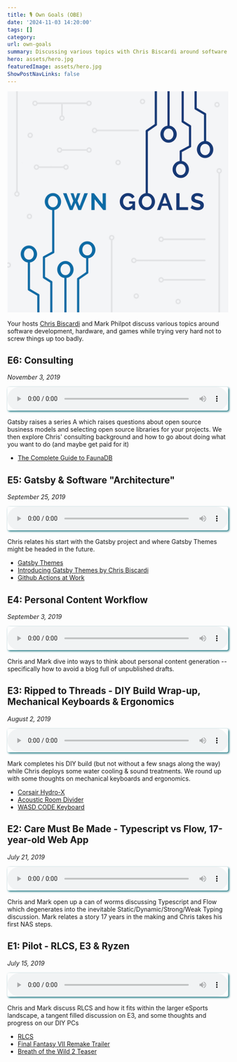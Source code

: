 ```yaml
---
title: 🎙️ Own Goals (OBE)
date: '2024-11-03 14:20:00'
tags: []
category: 
url: own-goals
summary: Discussing various topics with Chris Biscardi around software development, hardware, and games while trying very hard not to screw things up too badly.  Unfortunately cut short due to the pandemic.
hero: assets/hero.jpg
featuredImage: assets/hero.jpg
ShowPostNavLinks: false
---
```


![](assets/own_goals.jpg)


Your hosts [Chris Biscardi](https://hachyderm.io/@chrisbiscardi) and Mark Philpot discuss various topics around software development, hardware, and games while trying very hard not to screw things up too badly.


## E6: Consulting

*November 3, 2019*

<audio controls style="width: 100%; box-shadow: 2px 2px 4px 0px #006773; border-radius: 4px;">
```
<source src='https://own-goals-archive.s3-us-west-1.amazonaws.com/20191010-episode-6_tc.mp3'/>
```
</audio>

Gatsby raises a series A which raises questions about open source business models and selecting open source libraries for your projects. We then explore Chris' consulting background and how to go about doing what you want to do (and maybe get paid for it)

- [The Complete Guide to FaunaDB](https://egghead.io/playlists/the-complete-guide-to-faunadb-74bef44b)

## E5: Gatsby & Software "Architecture"

*September 25, 2019*

<audio controls style="width: 100%; box-shadow: 2px 2px 4px 0px #006773; border-radius: 4px;">
```
<source src='https://own-goals-archive.s3-us-west-1.amazonaws.com/20190919-episode-5_tc.mp3'/>
```
</audio>

Chris relates his start with the Gatsby project and where Gatsby Themes might be headed in the future.

- [Gatsby Themes](https://www.gatsbyjs.org/docs/themes/what-are-gatsby-themes/)
- [Introducing Gatsby Themes by Chris Biscardi](https://www.gatsbyjs.com/gatsby-days-themes-chris/)
- [Github Actions at Work](https://egghead.io/playlists/github-actions-at-work-ad05f3ff)

## E4: Personal Content Workflow

*September 3, 2019*

<audio controls style="width: 100%; box-shadow: 2px 2px 4px 0px #006773; border-radius: 4px;">
```
<source src='https://own-goals-archive.s3-us-west-1.amazonaws.com/20190826_episode_4_tc.mp3'/>
```
</audio>

Chris and Mark dive into ways to think about personal content generation -- specifically how to avoid a blog full of unpublished drafts.

## E3: Ripped to Threads - DIY Build Wrap-up, Mechanical Keyboards & Ergonomics

*August 2, 2019*

<audio controls style="width: 100%; box-shadow: 2px 2px 4px 0px #006773; border-radius: 4px;">
```
<source src='https://own-goals-archive.s3-us-west-1.amazonaws.com/20190727_episode_3_tc.mp3'/>
```
</audio>

Mark completes his DIY build (but not without a few snags along the way) while Chris deploys some water cooling &amp; sound treatments. We round up with some thoughts on mechanical keyboards and ergonomics.

- [Corsair Hydro-X](https://www.corsair.com/us/en/hydro-x-series-custom-cooling)
- [Acoustic Room Divider](https://www.versare.com/shop/versifold-acoustical-room-divider.html)
- [WASD CODE Keyboard](http://www.codekeyboards.com/)

## E2: Care Must Be Made - Typescript vs Flow, 17-year-old Web App

*July 21, 2019*

<audio controls style="width: 100%; box-shadow: 2px 2px 4px 0px #006773; border-radius: 4px;">
```
<source src='https://own-goals-archive.s3-us-west-1.amazonaws.com/20190711_episode_2_tc.mp3'/>
```
</audio>

Chris and Mark open up a can of worms discussing Typescript and Flow which degenerates into the inevitable Static/Dynamic/Strong/Weak Typing discussion. Mark relates a story 17 years in the making and Chris takes his first NAS steps.

## E1: Pilot - RLCS, E3 & Ryzen

*July 15, 2019*

<audio controls style="width: 100%; box-shadow: 2px 2px 4px 0px #006773; border-radius: 4px;">
```
<source src='https://own-goals-archive.s3-us-west-1.amazonaws.com/20190615_episode_1_tc.mp3'/>
```
</audio>

Chris and Mark discuss RLCS and how it fits within the larger eSports landscape, a tangent filled discussion on E3, and some thoughts and progress on our DIY PCs

- [RLCS](https://www.rocketleagueesports.com/schedule/)
- [Final Fantasy VII Remake Trailer](https://www.youtube.com/watch?v=Z3xSGv3Hfio)
- [Breath of the Wild 2 Teaser](https://www.youtube.com/watch?v=3fr1Z07AV00)
